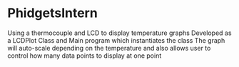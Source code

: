 # PhidgetsIntern
Using a thermocouple and LCD to display temperature graphs
Developed as a LCDPlot Class and Main program which instantiates the class
The graph will auto-scale depending on the temperature and also allows user to control how many data points to display at one point
